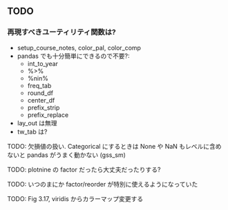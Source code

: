 ## TODO

### 再現すべきユーティリティ関数は?

* setup_course_notes, color_pal, color_comp
* pandas でも十分簡単にできるので不要?:
  * int_to_year
  * %>%
  * %nin%
  * freq_tab
  * round_df
  * center_df
  * prefix_strip
  * prefix_replace
* lay_out は無理
* tw_tab は?

TODO: 欠損値の扱い. Categorical にするときは None や NaN もレベルに含めないと pandas がうまく動かない (gss_sm)

TODO: plotnine の factor だったら大丈夫だったりする?

TODO: いつのまにか factor/reorder が特別に使えるようになっていた

TODO: Fig 3.17, viridis からカラーマップ変更する